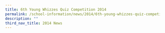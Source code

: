 ```yaml
---
title: 6th Young Whizzes Quiz Competition 2014
permalink: /school-information/news/2014/6th-young-whizzes-quiz-competition/
description: ""
third_nav_title: 2014 News
---
```

